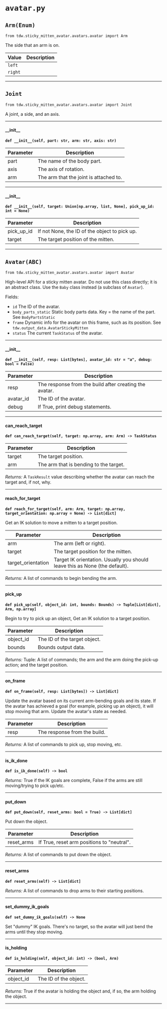 # `avatar.py`

## `Arm(Enum)`

`from tdw.sticky_mitten_avatar.avatars.avatar import Arm`

The side that an arm is on.

| Value | Description |
| --- | --- |
| `left` |  |
| `right` |  |

***

## `Joint`

`from tdw.sticky_mitten_avatar.avatars.avatar import Joint`

A joint, a side, and an axis.

***

#### \_\_init\_\_

**`def __init__(self, part: str, arm: str, axis: str)`**


| Parameter | Description |
| --- | --- |
| part | The name of the body part. |
| axis | The axis of rotation. |
| arm | The arm that the joint is attached to. |

***

#### \_\_init\_\_

**`def __init__(self, target: Union[np.array, list, None], pick_up_id: int = None)`**


| Parameter | Description |
| --- | --- |
| pick_up_id | If not None, the ID of the object to pick up. |
| target | The target position of the mitten. |

***

## `Avatar(ABC)`

`from tdw.sticky_mitten_avatar.avatars.avatar import Avatar`

High-level API for a sticky mitten avatar.
Do not use this class directly; it is an abstract class. Use the `Baby` class instead (a subclass of `Avatar`).

Fields:

- `id` The ID of the avatar.
- `body_parts_static` Static body parts data. Key = the name of the part. See `BodyPartsStatic`
- `frame` Dynamic info for the avatar on this frame, such as its position. See `tdw.output_data.AvatarStickyMitten`
- `status` The current `TaskStatus` of the avatar.

***

#### \_\_init\_\_

**`def __init__(self, resp: List[bytes], avatar_id: str = "a", debug: bool = False)`**


| Parameter | Description |
| --- | --- |
| resp | The response from the build after creating the avatar. |
| avatar_id | The ID of the avatar. |
| debug | If True, print debug statements. |

***

#### can_reach_target

**`def can_reach_target(self, target: np.array, arm: Arm) -> TaskStatus`**


| Parameter | Description |
| --- | --- |
| target | The target position. |
| arm | The arm that is bending to the target. |

_Returns:_  A `TaskResult` value describing whether the avatar can reach the target and, if not, why.

***

#### reach_for_target

**`def reach_for_target(self, arm: Arm, target: np.array, target_orientation: np.array = None) -> List[dict]`**

Get an IK solution to move a mitten to a target position.

| Parameter | Description |
| --- | --- |
| arm | The arm (left or right). |
| target | The target position for the mitten. |
| target_orientation | Target IK orientation. Usually you should leave this as None (the default). |

_Returns:_  A list of commands to begin bending the arm.

***

#### pick_up

**`def pick_up(self, object_id: int, bounds: Bounds) -> Tuple[List[dict], Arm, np.array]`**

Begin to try to pick up an object,
Get an IK solution to a target position.

| Parameter | Description |
| --- | --- |
| object_id | The ID of the target object. |
| bounds | Bounds output data. |

_Returns:_  Tuple: A list of commands; the arm and the arm doing the pick-up action; and the target position.

***

#### on_frame

**`def on_frame(self, resp: List[bytes]) -> List[dict]`**

Update the avatar based on its current arm-bending goals and its state.
If the avatar has achieved a goal (for example, picking up an object), it will stop moving that arm.
Update the avatar's state as needed.

| Parameter | Description |
| --- | --- |
| resp | The response from the build. |

_Returns:_  A list of commands to pick up, stop moving, etc.

***

#### is_ik_done

**`def is_ik_done(self) -> bool`**

_Returns:_  True if the IK goals are complete, False if the arms are still moving/trying to pick up/etc.

***

#### put_down

**`def put_down(self, reset_arms: bool = True) -> List[dict]`**

Put down the object.

| Parameter | Description |
| --- | --- |
| reset_arms | If True, reset arm positions to "neutral". |

_Returns:_  A list of commands to put down the object.

***

#### reset_arms

**`def reset_arms(self) -> List[dict]`**

_Returns:_  A list of commands to drop arms to their starting positions.

***

#### set_dummy_ik_goals

**`def set_dummy_ik_goals(self) -> None`**

Set "dummy" IK goals.
There's no target, so the avatar will just bend the arms until they stop moving.

***

#### is_holding

**`def is_holding(self, object_id: int) -> (bool, Arm)`**


| Parameter | Description |
| --- | --- |
| object_id | The ID of the object. |

_Returns:_  True if the avatar is holding the object and, if so, the arm holding the object.

***

